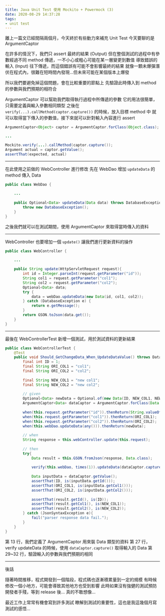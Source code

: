 ```yaml
---
title: Java Unit Test 使用 Mockito + Powermock (3)
date: 2020-08-29 14:37:28
tags:
- unit test
---
```

離上一篇文已經間隔兩個月，今天終於有些動力來補充 Unit Test
今天要聊的是 ArgumentCaptor

在許多的情況下，我們只 assert 最終的結果 (Output)
但在整個測試的過程中有參數經過不同 method 傳遞，一不小心或粗心可能在某一層變更到數值
導致錯誤的輸入 (Input) 往下傳遞，而這個錯誤有可能不會影響最終的結果
就像一顆未爆彈潛伏在程式內，很難在短時間內發現...但未來可能在某個版本上爆發

所以我們要避免掉這個問題，會在比較重要的節點上
先驗證此時傳入到 method 的參數與我們預期的相符合

ArgumentCaptor 可以幫助我們取得執行過程中所傳遞的參數
它的用法很簡單，只需要定義與輸入參數相同類型
之後在 `verify(...).callMethod(captor.capture())` 的時候，放入目標 method 中
就可以取得當下傳入的參數值，接下來就可以針對輸入內容進行 assert 

```java
ArgumentCaptor<Object> captor = ArgumentCaptor.forClass(Object.class);

...

Mockito.verify(...).callMethod(captor.capture());
Argument actual = captor.getValue();
assertThat(expected, actual)
```
---
在此使用之前做的 WebController 進行修改
先在 WebDao 增加 `updateData` 的 method 傳入 Data

```java
public class WebDao {
    
    ...
    
    public Optional<Data> updateData(Data data) throws DatabaseException {
        throw new DatabaseException();
    }
}
```
之後我們就可以在測試期間，使用 ArgumentCaptor 來取得當時傳入的資料

---
WebController 也要增加一個 `update()` 讓我們進行更新資料的操作

```java
public class WebController {

    ...
    
    public String update(HttpServletRequest request){
        int id = Integer.parseInt(request.getParameter("id"));
        String col1 = request.getParameter("col1");
        String col2 = request.getParameter("col2");
        Optional<Data> data;
        try {
            data = webDao.updateData(new Data(id, col1, col2));
        } catch (DatabaseException e) {
            return e.getMessage();
        }
        return GSON.toJson(data.get());
    }
}
```
---
最後在 WebControllerTest 新增一個測試，用於測試資料的更新結果
```java
public class WebControllerTest {
    @Test
    public void Should_GetChangeData_When_UpdateDataValue() throws DatabaseException {
        final int ID = 1;
        final String ORI_COL1 = "col1";
        final String ORI_COL2 = "col2";
        
        final String NEW_COL1 = "new col1";
        final String NEW_COL2 = "new col2";
        
        // given
        Optional<Data> newData = Optional.of(new Data(ID, NEW_COL1, NEW_COL2));
        ArgumentCaptor<Data> dataCaptor = ArgumentCaptor.forClass(Data.class);
        
        when(this.request.getParameter("id")).thenReturn(String.valueOf(ID));
        when(this.request.getParameter("col1")).thenReturn(ORI_COL1);
        when(this.request.getParameter("col2")).thenReturn(ORI_COL2);
        when(this.webDao.updateData(any())).thenReturn(newData);
        
        // when
        String response = this.webController.update(this.request);
        
        // then
        try{
            Data result = this.GSON.fromJson(response, Data.class);
            
            verify(this.webDao, times(1)).updateData(dataCaptor.capture());
            
            Data inputData = dataCaptor.getValue();
            assertThat(ID, is(inputData.getId()));
            assertThat(ORI_COL1, is(inputData.getCol1()));
            assertThat(ORI_COL2, is(inputData.getCol2()));
            
            assertThat(result.getId(), is(ID));
            assertThat(result.getCol1(), is(NEW_COL1));
            assertThat(result.getCol2(), is(NEW_COL2));
        } catch (JsonSyntaxException e){
            fail("parser response data fail.");
        }
    }
}
```
第 13 行，我們定義了 ArgumentCaptor 用來裝 Data 類型的資料
第 27 行， verify updateData 的時候，使用 `dataCaptor.capture()` 取得輸入的 Data
第 29~32 行，驗證輸入的參數與我們預期的相同

---
後話

隨著時間推移，程式開發到一個階段，程式碼也逐漸積累量到一定的規模
有時候修改一個小地方，可能會導致其他地方也受到影響
此時如果沒有強健的測試預防開發者手殘，等到 release 後...
真的不敢想像... 

最近工作上常常有機會寫到許多測試
瞭解到測試的重要性，這也是我這幾個月寫測試的感悟...
